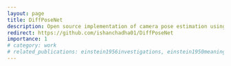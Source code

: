 ```yaml
---
layout: page
title: DiffPoseNet
description: Open source implementation of camera pose estimation using direct differentiation.
redirect: https://github.com/ishanchadha01/DiffPoseNet
importance: 1
# category: work
# related_publications: einstein1956investigations, einstein1950meaning
---
```

